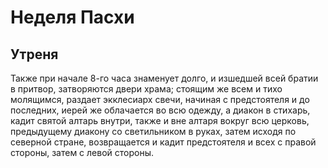 
# Неделя Пасхи

## Утреня

Также при начале 8-го часа знаменует долго, и изшедшей всей братии в притвор, затворяются двери храма; стоящим же всем и тихо молящимся,
раздает экклесиарх свечи, начиная с предстоятеля и до последних, иерей же облачается во всю одежду, а диакон в стихарь, кадит святой алтарь внутри, 
также и вне алтаря вокруг всю церковь, предыдущему диакону со светильником в руках, затем исходя по северной стране, возвращается 
и кадит предстоятеля и всех с правой стороны, затем с левой стороны. 